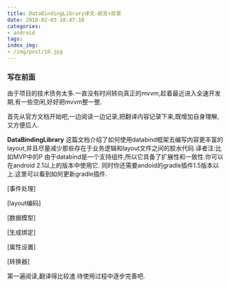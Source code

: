 ```yaml
---
title: DataBindingLibrary译文-前言+目录
date: 2018-02-03 18:47:18
categories:
- android
tags:
index_img:
- /img/post/10.jpg
---
```

### 写在前面
由于项目的技术债务太多.一直没有时间转向真正的mvvm,趁着最近进入全速开发期,有一些空闲,好好把mvvm整一整.

首先从官方文档开始吧,一边阅读一边记录,把翻译内容记录下来,既增加自身理解,又方便后人.

**DataBindingLibrary**
这篇文档介绍了如何使用databind框架去编写内容更丰富的layout,并且尽量减少那些存在于业务逻辑和layout文件之间的胶水代码.译者注:比如MVP中的P
由于databind是一个支持组件,所以它具备了扩展性和一致性.你可以在android 2.1以上的版本中使用它.
同时你还需要andoid的gradle插件1.5版本以上.这里可以看到如何更新gradle插件.

[事件处理]

[layout编码]

[数据模型]

[生成绑定]

[属性设置]

[转换器]

第一遍阅读,翻译得比较渣.待使用过程中逐步完善吧.